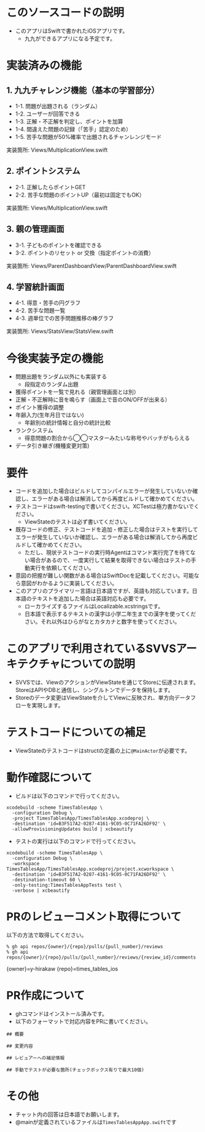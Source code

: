 # このソースコードの説明

* このアプリはSwiftで書かれたiOSアプリです。
  * 九九ができるアプリになる予定です。

# 実装済みの機能

## 1. 九九チャレンジ機能（基本の学習部分）

* 1-1. 問題が出題される（ランダム）
* 1-2. ユーザーが回答できる
* 1-3. 正解・不正解を判定し、ポイントを加算
* 1-4. 間違えた問題の記録（「苦手」認定のため）
* 1-5. 苦手な問題が50%確率で出題されるチャンレンジモード

実装箇所: Views/MultiplicationView.swift

## 2. ポイントシステム

* 2-1. 正解したらポイントGET
* 2-2. 苦手な問題のポイントUP（最初は固定でもOK）

実装箇所: Views/MultiplicationView.swift

## 3. 親の管理画面

* 3-1. 子どものポイントを確認できる
* 3-2. ポイントのリセット or 交換（指定ポイントの消費）

実装箇所: Views/ParentDashboardView/ParentDashboardView.swift

## 4. 学習統計画面

* 4-1. 得意・苦手の円グラフ
* 4-2. 苦手な問題一覧
* 4-3. 週単位での苦手問題推移の棒グラフ

実装箇所: Views/StatsView/StatsView.swift

# 今後実装予定の機能

* 問題出題をランダム以外にも実装する
  * 段指定のランダム出題
* 獲得ポイントを一覧で見れる（親管理画面とは別）
* 正解・不正解時に音を鳴らす（画面上で音のON/OFFが出来る）
* ポイント獲得の調整
* 年齢入力(生年月日ではない)
  * 年齢別の統計情報と自分の統計比較
* ランクシステム
  * 得意問題の割合から◯◯マスターみたいな称号やバッチがもらえる
* データ引き継ぎ(機種変更対策)

# 要件

* コードを追加した場合はビルドしてコンパイルエラーが発生していないか確認し、エラーがある場合は解消してから再度ビルドして確かめてください。
* テストコードはswift-testingで書いてください。XCTestは極力書かないでください。
  * ViewStateのテストは必ず書いてください。
* 既存コードの修正、テストコードを追加・修正した場合はテストを実行してエラーが発生していないか確認し、エラーがある場合は解消してから再度ビルドして確かめてください。
  * ただし、現状テストコードの実行時Agentはコマンド実行完了を待てない場合があるので、一度実行して結果を取得できない場合はテストの手動実行を依頼してください。
* 意図の把握が難しい関数がある場合はSwiftDocを記載してください。可能なら意図がわかるように実装してください。
* このアプリのプライマリー言語は日本語ですが、英語も対応しています。日本語のテキストを追加した場合は英語対応も必要です。
  * ローカライズするファイルはLocalizable.xcstringsです。
  * 日本語で表示するテキストの漢字は小学二年生までの漢字を使ってください。それ以外はひらがなとカタカナと数字を使ってください。

# このアプリで利用されているSVVSアーキテクチャについての説明
  
* SVVSでは、ViewのアクションがViewStateを通じてStoreに伝達されます。StoreはAPIやDBと通信し、シングルトンでデータを保持します。
* Storeのデータ変更はViewStateを介してViewに反映され、単方向データフローを実現します。

# テストコードについての補足

* ViewStateのテストコードはstructの定義の上に`@MainActor`が必要です。

# 動作確認について

* ビルドは以下のコマンドで行ってください。
```
xcodebuild -scheme TimesTablesApp \
  -configuration Debug \
  -project TimesTablesApp/TimesTablesApp.xcodeproj \
  -destination 'id=B3F517A2-0287-4161-9C05-0C71FA26DF92' \
  -allowProvisioningUpdates build | xcbeautify
```
* テストの実行は以下のコマンドで行ってください。
```
xcodebuild -scheme TimesTablesApp \
  -configuration Debug \
  -workspace TimesTablesApp/TimesTablesApp.xcodeproj/project.xcworkspace \
  -destination 'id=B3F517A2-0287-4161-9C05-0C71FA26DF92' \
  -destination-timeout 60 \
  -only-testing:TimesTablesAppTests test \
  -verbose | xcbeautify
```

# PRのレビューコメント取得について

以下の方法で取得してください。

```
% gh api repos/{owner}/{repo}/pulls/{pull_number}/reviews
% gh api repos/{owner}/{repo}/pulls/{pull_number}/reviews/{review_id}/comments
```

{owner}=y-hirakaw
{repo}=times_tables_ios

# PR作成について

* ghコマンドはインストール済みです。
* 以下のフォーマットで対応内容をPRに書いてください。

```
## 概要

## 変更内容

## レビュアーへの補足情報

## 手動でテストが必要な箇所(チェックボックス有りで最大10個)

```

# その他
* チャット内の回答は日本語でお願いします。
* @mainが定義されているファイルは`TimesTablesAppApp.swift`です